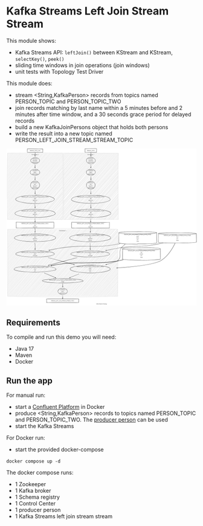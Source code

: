 # Kafka Streams Left Join Stream Stream

This module shows:
- Kafka Streams API: `leftJoin()` between KStream and KStream, `selectKey()`, `peek()`
- sliding time windows in join operations (join windows)
- unit tests with Topology Test Driver

This module does:
- stream <String,KafkaPerson> records from topics named PERSON_TOPIC and PERSON_TOPIC_TWO
- join records matching by last name within a 5 minutes before and 2 minutes after time window, and a 30 seconds grace period for delayed records
- build a new KafkaJoinPersons object that holds both persons
- write the result into a new topic named PERSON_LEFT_JOIN_STREAM_STREAM_TOPIC

![topology.png](topology.png)

## Requirements

To compile and run this demo you will need:
- Java 17
- Maven
- Docker

## Run the app

For manual run:
- start a [Confluent Platform](https://docs.confluent.io/platform/current/quickstart/ce-docker-quickstart.html#step-1-download-and-start-cp) in Docker
- produce <String,KafkaPerson> records to topics named PERSON_TOPIC and PERSON_TOPIC_TWO. The [producer person](../specific-producers/kafka-streams-producer-person) can be used
- start the Kafka Streams

For Docker run:
- start the provided docker-compose 

```
docker compose up -d
```

The docker compose runs:
- 1 Zookeeper
- 1 Kafka broker
- 1 Schema registry
- 1 Control Center
- 1 producer person
- 1 Kafka Streams left join stream stream
